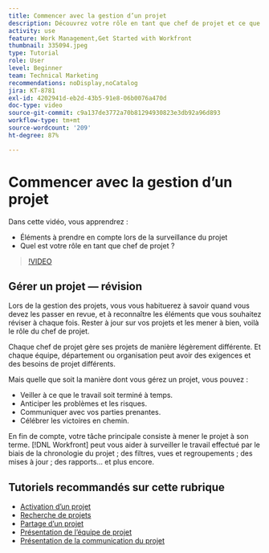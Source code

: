 ```yaml
---
title: Commencer avec la gestion d’un projet
description: Découvrez votre rôle en tant que chef de projet et ce que vous devez prendre en compte lorsque vous surveillez le fonctionnement du projet.
activity: use
feature: Work Management,Get Started with Workfront
thumbnail: 335094.jpeg
type: Tutorial
role: User
level: Beginner
team: Technical Marketing
recommendations: noDisplay,noCatalog
jira: KT-8781
exl-id: 4202941d-eb2d-43b5-91e8-06b0076a470d
doc-type: video
source-git-commit: c9a137de3772a70b81294930823e3db92a96d893
workflow-type: tm+mt
source-wordcount: '209'
ht-degree: 87%

---
```


# Commencer avec la gestion d’un projet

Dans cette vidéo, vous apprendrez :

* Éléments à prendre en compte lors de la surveillance du projet
* Quel est votre rôle en tant que chef de projet ?

>[!VIDEO](https://video.tv.adobe.com/v/335094/?quality=12&learn=on)

## Gérer un projet — révision

Lors de la gestion des projets, vous vous habituerez à savoir quand vous devez les passer en revue, et à reconnaître les éléments que vous souhaitez réviser à chaque fois. Rester à jour sur vos projets et les mener à bien, voilà le rôle du chef de projet.

Chaque chef de projet gère ses projets de manière légèrement différente. Et chaque équipe, département ou organisation peut avoir des exigences et des besoins de projet différents.

Mais quelle que soit la manière dont vous gérez un projet, vous pouvez :

* Veiller à ce que le travail soit terminé à temps.
* Anticiper les problèmes et les risques.
* Communiquer avec vos parties prenantes.
* Célébrer les victoires en chemin.

En fin de compte, votre tâche principale consiste à mener le projet à son terme. [!DNL Workfront] peut vous aider à surveiller le travail effectué par le biais de la chronologie du projet ; des filtres, vues et regroupements ; des mises à jour ; des rapports… et plus encore.

<!---
learn more urls
3 universal principles of project management
What is a project manager?
Project management knowledge areas
9 best practices for effective project management
10 work management problems and how to solve them
--->

## Tutoriels recommandés sur cette rubrique

* [Activation d’un projet](https://experienceleague.adobe.com/en/docs/workfront-learn/tutorials-workfront/manage-work/projects/take-a-project-live.md)
* [Recherche de projets](https://experienceleague.adobe.com/en/docs/workfront-learn/tutorials-workfront/manage-work/projects/find-projects.md)
* [Partage d’un projet](https://experienceleague.adobe.com/en/docs/workfront-learn/tutorials-workfront/manage-work/projects/share-a-project.md)
* [Présentation de l’équipe de projet](https://experienceleague.adobe.com/en/docs/workfront-learn/tutorials-workfront/manage-work/projects/understand-the-project-team.md)
* [Présentation de la communication du projet](https://experienceleague.adobe.com/en/docs/workfront-learn/tutorials-workfront/manage-work/projects/understand-project-communication.md)
